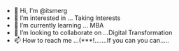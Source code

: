 - 👋 Hi, I’m @itsmerg
- 👀 I’m interested in ... Taking Interests
- 🌱 I’m currently learning ... MBA
- 💞️ I’m looking to collaborate on ...Digital Transformation
- 📫 How to reach me ...(***$%)!$!.......If you can you can.....

<!---
itsmerg/itsmerg is a ✨ special ✨ repository because its `README.md` (this file) appears on your GitHub profile.
You can click the Preview link to take a look at your changes.
--->

